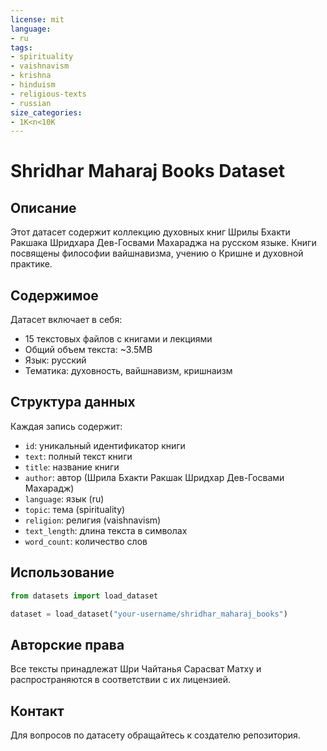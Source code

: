```yaml
---
license: mit
language:
- ru
tags:
- spirituality
- vaishnavism
- krishna
- hinduism
- religious-texts
- russian
size_categories:
- 1K<n<10K
---
```


# Shridhar Maharaj Books Dataset

## Описание

Этот датасет содержит коллекцию духовных книг Шрилы Бхакти Ракшака Шридхара Дев-Госвами Махараджа на русском языке. Книги посвящены философии вайшнавизма, учению о Кришне и духовной практике.

## Содержимое

Датасет включает в себя:
- 15 текстовых файлов с книгами и лекциями
- Общий объем текста: ~3.5MB
- Язык: русский
- Тематика: духовность, вайшнавизм, кришнаизм

## Структура данных

Каждая запись содержит:
- `id`: уникальный идентификатор книги
- `text`: полный текст книги
- `title`: название книги
- `author`: автор (Шрила Бхакти Ракшак Шридхар Дев-Госвами Махарадж)
- `language`: язык (ru)
- `topic`: тема (spirituality)
- `religion`: религия (vaishnavism)
- `text_length`: длина текста в символах
- `word_count`: количество слов

## Использование

```python
from datasets import load_dataset

dataset = load_dataset("your-username/shridhar_maharaj_books")
```

## Авторские права

Все тексты принадлежат Шри Чайтанья Сарасват Матху и распространяются в соответствии с их лицензией.

## Контакт

Для вопросов по датасету обращайтесь к создателю репозитория.
